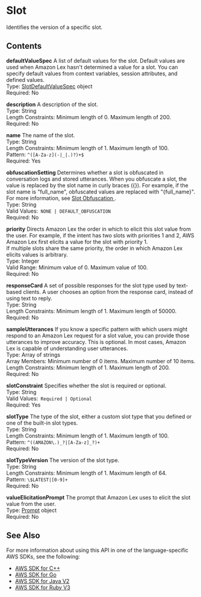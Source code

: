 # Slot<a name="API_Slot"></a>

Identifies the version of a specific slot\.

## Contents<a name="API_Slot_Contents"></a>

 **defaultValueSpec**   <a name="lex-Type-Slot-defaultValueSpec"></a>
A list of default values for the slot\. Default values are used when Amazon Lex hasn't determined a value for a slot\. You can specify default values from context variables, session attributes, and defined values\.  
Type: [SlotDefaultValueSpec](API_SlotDefaultValueSpec.md) object  
Required: No

 **description**   <a name="lex-Type-Slot-description"></a>
A description of the slot\.  
Type: String  
Length Constraints: Minimum length of 0\. Maximum length of 200\.  
Required: No

 **name**   <a name="lex-Type-Slot-name"></a>
The name of the slot\.  
Type: String  
Length Constraints: Minimum length of 1\. Maximum length of 100\.  
Pattern: `^([A-Za-z](-|_|.)?)+$`   
Required: Yes

 **obfuscationSetting**   <a name="lex-Type-Slot-obfuscationSetting"></a>
Determines whether a slot is obfuscated in conversation logs and stored utterances\. When you obfuscate a slot, the value is replaced by the slot name in curly braces \(\{\}\)\. For example, if the slot name is "full\_name", obfuscated values are replaced with "\{full\_name\}"\. For more information, see [ Slot Obfuscation ](https://docs.aws.amazon.com/lex/latest/dg/how-obfuscate.html)\.   
Type: String  
Valid Values:` NONE | DEFAULT_OBFUSCATION`   
Required: No

 **priority**   <a name="lex-Type-Slot-priority"></a>
 Directs Amazon Lex the order in which to elicit this slot value from the user\. For example, if the intent has two slots with priorities 1 and 2, AWS Amazon Lex first elicits a value for the slot with priority 1\.  
If multiple slots share the same priority, the order in which Amazon Lex elicits values is arbitrary\.  
Type: Integer  
Valid Range: Minimum value of 0\. Maximum value of 100\.  
Required: No

 **responseCard**   <a name="lex-Type-Slot-responseCard"></a>
 A set of possible responses for the slot type used by text\-based clients\. A user chooses an option from the response card, instead of using text to reply\.   
Type: String  
Length Constraints: Minimum length of 1\. Maximum length of 50000\.  
Required: No

 **sampleUtterances**   <a name="lex-Type-Slot-sampleUtterances"></a>
 If you know a specific pattern with which users might respond to an Amazon Lex request for a slot value, you can provide those utterances to improve accuracy\. This is optional\. In most cases, Amazon Lex is capable of understanding user utterances\.   
Type: Array of strings  
Array Members: Minimum number of 0 items\. Maximum number of 10 items\.  
Length Constraints: Minimum length of 1\. Maximum length of 200\.  
Required: No

 **slotConstraint**   <a name="lex-Type-Slot-slotConstraint"></a>
Specifies whether the slot is required or optional\.   
Type: String  
Valid Values:` Required | Optional`   
Required: Yes

 **slotType**   <a name="lex-Type-Slot-slotType"></a>
The type of the slot, either a custom slot type that you defined or one of the built\-in slot types\.  
Type: String  
Length Constraints: Minimum length of 1\. Maximum length of 100\.  
Pattern: `^((AMAZON\.)_?|[A-Za-z]_?)+`   
Required: No

 **slotTypeVersion**   <a name="lex-Type-Slot-slotTypeVersion"></a>
The version of the slot type\.  
Type: String  
Length Constraints: Minimum length of 1\. Maximum length of 64\.  
Pattern: `\$LATEST|[0-9]+`   
Required: No

 **valueElicitationPrompt**   <a name="lex-Type-Slot-valueElicitationPrompt"></a>
The prompt that Amazon Lex uses to elicit the slot value from the user\.  
Type: [Prompt](API_Prompt.md) object  
Required: No

## See Also<a name="API_Slot_SeeAlso"></a>

For more information about using this API in one of the language\-specific AWS SDKs, see the following:
+  [ AWS SDK for C\+\+](https://docs.aws.amazon.com/goto/SdkForCpp/lex-models-2017-04-19/Slot) 
+  [ AWS SDK for Go](https://docs.aws.amazon.com/goto/SdkForGoV1/lex-models-2017-04-19/Slot) 
+  [ AWS SDK for Java V2](https://docs.aws.amazon.com/goto/SdkForJavaV2/lex-models-2017-04-19/Slot) 
+  [ AWS SDK for Ruby V3](https://docs.aws.amazon.com/goto/SdkForRubyV3/lex-models-2017-04-19/Slot) 